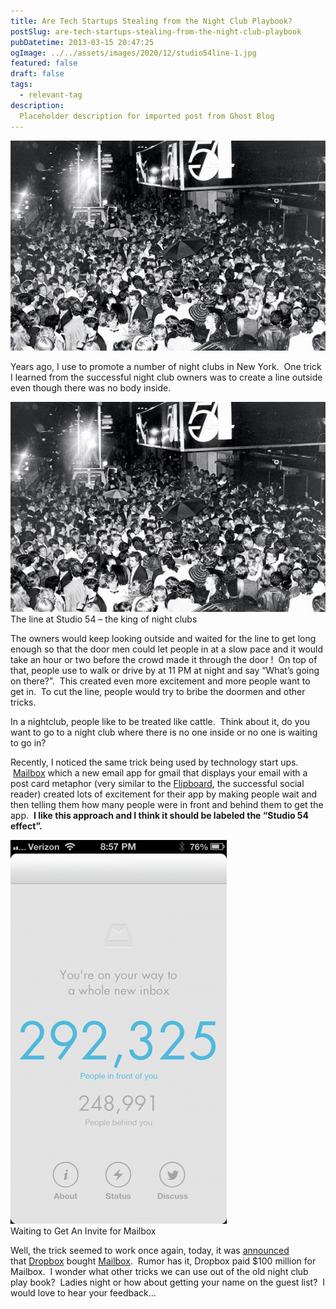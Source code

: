 ```yaml
---
title: Are Tech Startups Stealing from the Night Club Playbook?
postSlug: are-tech-startups-stealing-from-the-night-club-playbook
pubDatetime: 2013-03-15 20:47:25
ogImage: ../../assets/images/2020/12/studio54line-1.jpg
featured: false
draft: false
tags:
  - relevant-tag
description:
  Placeholder description for imported post from Ghost Blog 
---
```

![Featured Image](../../assets/images/2020/12/studio54line-1.jpg)

Years ago, I use to promote a number of night clubs in New York.  One trick I learned from the successful night club owners was to create a line outside even though there was no body inside.

![The Line at Studio 54](../../assets/images/2017/11/studio54line.jpg)  
The line at Studio 54 – the king of night clubs

The owners would keep looking outside and waited for the line to get long enough so that the door men could let people in at a slow pace and it would take an hour or two before the crowd made it through the door !  On top of that, people use to walk or drive by at 11 PM at night and say “What’s going on there?”.  This created even more excitement and more people want to get in.  To cut the line, people would try to bribe the doormen and other tricks.

In a nightclub, people like to be treated like cattle.  Think about it, do you want to go to a night club where there is no one inside or no one is waiting to go in?

Recently, I noticed the same trick being used by technology start ups.  [Mailbox](http://www.mailboxapp.com/ "mailbox") which a new email app for gmail that displays your email with a post card metaphor (very similar to the [Flipboard](http://flipboard.com/ "Flipboard"), the successful social reader) created lots of excitement for their app by making people wait and then telling them how many people were in front and behind them to get the app.  **I like this approach and I think it should be labeled the “Studio 54 effect”.**

![Waiting to Get An Invite for Mailbox](../../assets/images/2017/11/IMG_02662-576x1024@1x.png)  
Waiting to Get An Invite for Mailbox

Well, the trick seemed to work once again, today, it was [announced](http://techcrunch.com/2013/03/15/mailbox-cost-dropbox-around-100-million/ "announced") that [Dropbox](https://www.dropbox.com/ "Dropbox") bought [Mailbox](http://www.mailboxapp.com/ "mailbox").  Rumor has it, Dropbox paid $100 million for Mailbox.  I wonder what other tricks we can use out of the old night club play book?  Ladies night or how about getting your name on the guest list?  I would love to hear your feedback…
